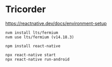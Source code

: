 Tricorder
=========

https://reactnative.dev/docs/environment-setup

```
nvm install lts/fermium
nvm use lts/fermium (v14.18.3)

npm install react-native

npx react-native start
npx react-native run-android
```
